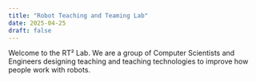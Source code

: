 ```yaml
---
title: "Robot Teaching and Teaming Lab"
date: 2025-04-25
draft: false
---
```


Welcome to the RT² Lab. We are a group of Computer Scientists and Engineers designing teaching and teaching technologies
to improve how people work with robots.